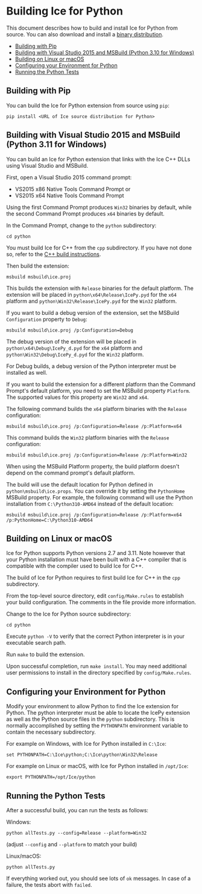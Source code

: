 # Building Ice for Python

This document describes how to build and install Ice for Python from source.
You can also download and install a [binary distribution][1].

* [Building with Pip](#building-with-pip)
* [Building with Visual Studio 2015 and MSBuild (Python 3\.10 for Windows)](#building-with-visual-studio-2015-and-msbuild-python-310-for-windows)
* [Building on Linux or macOS](#building-on-linux-or-macos)
* [Configuring your Environment for Python](#configuring-your-environment-for-python)
* [Running the Python Tests](#running-the-python-tests)

## Building with Pip

You can build the Ice for Python extension from source using `pip`:
```
pip install <URL of Ice source distribution for Python>
```

## Building with Visual Studio 2015 and MSBuild (Python 3.11 for Windows)

You can build an Ice for Python extension that links with the Ice C++ DLLs using Visual Studio and MSBuild.

First, open a Visual Studio 2015 command prompt:

- VS2015 x86 Native Tools Command Prompt
or
- VS2015 x64 Native Tools Command Prompt

Using the first Command Prompt produces `Win32` binaries by default, while
the second Command Prompt produces `x64` binaries by default.

In the Command Prompt, change to the `python` subdirectory:
```
cd python
```
You must build Ice for C++ from the `cpp` subdirectory. If you have not done so,
refer to the [C++ build instructions](../cpp/BuildInstructionsWindows.md).

Then build the extension:
```
msbuild msbuild\ice.proj
```
This builds the extension with `Release` binaries for the default platform. The
extension will be placed in `python\x64\Release\IcePy.pyd` for the `x64`
platform and `python\Win32\Release\IcePy.pyd` for the `Win32` platform.

If you want to build a debug version of the extension, set the MSBuild
`Configuration` property to `Debug`:
```
msbuild msbuild\ice.proj /p:Configuration=Debug
```
The debug version of the extension will be placed in
`python\x64\Debug\IcePy_d.pyd` for the `x64` platform and
`python\Win32\Debug\IcePy_d.pyd` for the `Win32` platform.

For Debug builds, a debug version of the Python interpreter must be installed
as well.

If you want to build the extension for a different platform than the Command
Prompt's default platform, you need to set the MSBuild property `Platform`. The
supported values for this property are `Win32` and `x64`.

The following command builds the `x64` platform binaries with the `Release`
configuration:
```
msbuild msbuild\ice.proj /p:Configuration=Release /p:Platform=x64
```
This command builds the `Win32` platform binaries with the `Release`
configuration:
```
msbuild msbuild\ice.proj /p:Configuration=Release /p:Platform=Win32
```
When using the MSBuild Platform property, the build platform doesn't depend
on the command prompt's default platform.

The build will use the default location for Python defined in
`python\msbuild\ice.props`. You can override it by setting the `PythonHome`
MSBuild property. For example, the following command will use the Python
installation from `C:\Python310-AMD64` instead of the default location:
```
msbuild msbuild\ice.proj /p:Configuration=Release /p:Platform=x64 /p:PythonHome=C:\Python310-AMD64
```

## Building on Linux or macOS

Ice for Python supports Python versions 2.7 and 3.11. Note however that
your Python installation must have been built with a C++ compiler that is
compatible with the compiler used to build Ice for C++.

The build of Ice for Python requires to first build Ice for C++ in the `cpp`
subdirectory.

From the top-level source directory, edit `config/Make.rules` to establish your
build configuration. The comments in the file provide more information.

Change to the Ice for Python source subdirectory:
```
cd python
```

Execute `python -V` to verify that the correct Python interpreter is in your
executable search path.

Run `make` to build the extension.

Upon successful completion, run `make install`. You may need additional user
permissions to install in the directory specified by `config/Make.rules`.

## Configuring your Environment for Python

Modify your environment to allow Python to find the Ice extension for Python.
The python interpreter must be able to locate the IcePy extension as well as
the Python source files in the `python` subdirectory. This is normally
accomplished by setting the `PYTHONPATH` environment variable to contain the
necessary subdirectory.

For example on Windows, with Ice for Python installed in `C:\Ice`:
```
set PYTHONPATH=C:\Ice\python;C:\Ice\python\Win32\Release
```

For example on Linux or macOS, with Ice for Python installed in `/opt/Ice`:
```
export PYTHONPATH=/opt/Ice/python
```

## Running the Python Tests

After a successful build, you can run the tests as follows:

Windows:
```
python allTests.py --config=Release --platform=Win32
```
(adjust `--config` and `--platform` to match your build)

Linux/macOS:
```
python allTests.py
```

If everything worked out, you should see lots of `ok` messages. In case of a
failure, the tests abort with `failed`.

[1]: https://zeroc.com/downloads/ice
